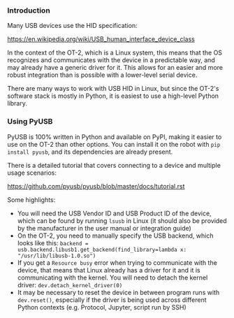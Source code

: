 ### Introduction
Many USB devices use the HID specification:

https://en.wikipedia.org/wiki/USB_human_interface_device_class

In the context of the OT-2, which is a Linux system, this means that the OS recognizes and communicates with the device in a predictable way, and may already have a generic driver for it. This allows for an easier and more robust integration than is possible with a lower-level serial device.

There are many ways to work with USB HID in Linux, but since the OT-2's software stack is mostly in Python, it is easiest to use a high-level Python library.

### Using PyUSB
PyUSB is 100% written in Python and available on PyPI, making it easier to use on the OT-2 than other options. You can install it on the robot with `pip install pyusb`, and its dependencies are already present.

There is a detailed tutorial that covers connecting to a device and multiple usage scenarios:

https://github.com/pyusb/pyusb/blob/master/docs/tutorial.rst

Some highlights:

* You will need the USB Vendor ID and USB Product ID of the device, which can be found by running `lsusb` in Linux (it should also be provided by the manufacturer in the user manual or integration guide)
* On the OT-2, you need to manually specify the USB backend, which looks like this: `backend = usb.backend.libusb1.get_backend(find_library=lambda x: "/usr/lib/libusb-1.0.so")`
* If you get a `Resource busy` error when trying to communicate with the device, that means that Linux already has a driver for it and it is communicating with the kernel. You will need to detach the kernel driver: `dev.detach_kernel_driver(0)`
* It may be necessary to reset the device in between program runs with `dev.reset()`, especially if the driver is being used across different Python contexts (e.g. Protocol, Jupyter, script run by SSH)
